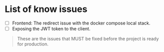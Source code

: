 # List of know issues
- [ ] Frontend: The redirect issue with the docker compose local stack.
- [ ] Exposing the JWT token to the client.

>These are the issues that MUST be fixed before the project is ready for production.